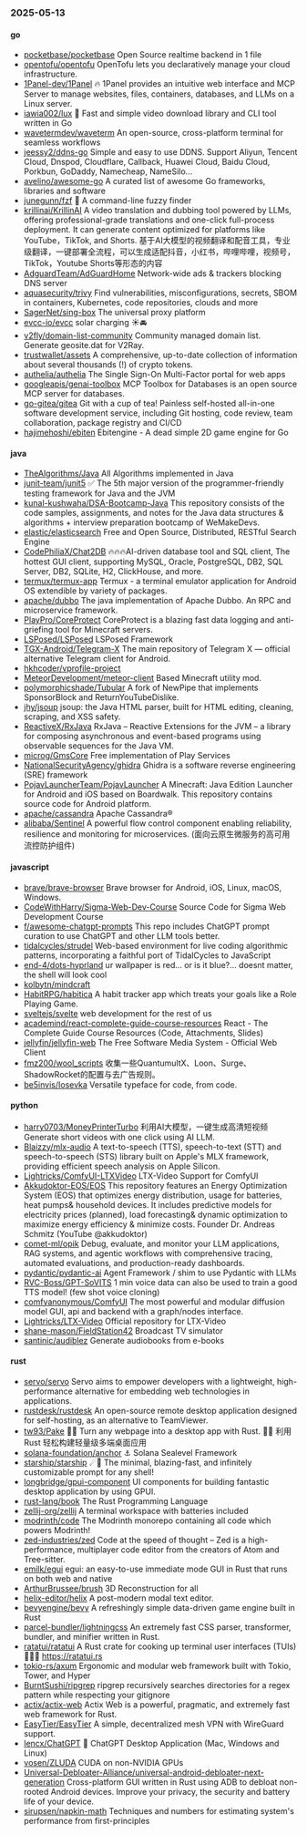 ### 2025-05-13

#### go
* [pocketbase/pocketbase](https://github.com/pocketbase/pocketbase) Open Source realtime backend in 1 file
* [opentofu/opentofu](https://github.com/opentofu/opentofu) OpenTofu lets you declaratively manage your cloud infrastructure.
* [1Panel-dev/1Panel](https://github.com/1Panel-dev/1Panel) 🔥 1Panel provides an intuitive web interface and MCP Server to manage websites, files, containers, databases, and LLMs on a Linux server.
* [iawia002/lux](https://github.com/iawia002/lux) 👾 Fast and simple video download library and CLI tool written in Go
* [wavetermdev/waveterm](https://github.com/wavetermdev/waveterm) An open-source, cross-platform terminal for seamless workflows
* [jeessy2/ddns-go](https://github.com/jeessy2/ddns-go) Simple and easy to use DDNS. Support Aliyun, Tencent Cloud, Dnspod, Cloudflare, Callback, Huawei Cloud, Baidu Cloud, Porkbun, GoDaddy, Namecheap, NameSilo...
* [avelino/awesome-go](https://github.com/avelino/awesome-go) A curated list of awesome Go frameworks, libraries and software
* [junegunn/fzf](https://github.com/junegunn/fzf) 🌸 A command-line fuzzy finder
* [krillinai/KrillinAI](https://github.com/krillinai/KrillinAI) A video translation and dubbing tool powered by LLMs, offering professional-grade translations and one-click full-process deployment. It can generate content optimized for platforms like YouTube，TikTok, and Shorts. 基于AI大模型的视频翻译和配音工具，专业级翻译，一键部署全流程，可以生成适配抖音，小红书，哔哩哔哩，视频号，TikTok，Youtube Shorts等形态的内容
* [AdguardTeam/AdGuardHome](https://github.com/AdguardTeam/AdGuardHome) Network-wide ads & trackers blocking DNS server
* [aquasecurity/trivy](https://github.com/aquasecurity/trivy) Find vulnerabilities, misconfigurations, secrets, SBOM in containers, Kubernetes, code repositories, clouds and more
* [SagerNet/sing-box](https://github.com/SagerNet/sing-box) The universal proxy platform
* [evcc-io/evcc](https://github.com/evcc-io/evcc) solar charging ☀️🚘
* [v2fly/domain-list-community](https://github.com/v2fly/domain-list-community) Community managed domain list. Generate geosite.dat for V2Ray.
* [trustwallet/assets](https://github.com/trustwallet/assets) A comprehensive, up-to-date collection of information about several thousands (!) of crypto tokens.
* [authelia/authelia](https://github.com/authelia/authelia) The Single Sign-On Multi-Factor portal for web apps
* [googleapis/genai-toolbox](https://github.com/googleapis/genai-toolbox) MCP Toolbox for Databases is an open source MCP server for databases.
* [go-gitea/gitea](https://github.com/go-gitea/gitea) Git with a cup of tea! Painless self-hosted all-in-one software development service, including Git hosting, code review, team collaboration, package registry and CI/CD
* [hajimehoshi/ebiten](https://github.com/hajimehoshi/ebiten) Ebitengine - A dead simple 2D game engine for Go

#### java
* [TheAlgorithms/Java](https://github.com/TheAlgorithms/Java) All Algorithms implemented in Java
* [junit-team/junit5](https://github.com/junit-team/junit5) ✅ The 5th major version of the programmer-friendly testing framework for Java and the JVM
* [kunal-kushwaha/DSA-Bootcamp-Java](https://github.com/kunal-kushwaha/DSA-Bootcamp-Java) This repository consists of the code samples, assignments, and notes for the Java data structures & algorithms + interview preparation bootcamp of WeMakeDevs.
* [elastic/elasticsearch](https://github.com/elastic/elasticsearch) Free and Open Source, Distributed, RESTful Search Engine
* [CodePhiliaX/Chat2DB](https://github.com/CodePhiliaX/Chat2DB) 🔥🔥🔥AI-driven database tool and SQL client, The hottest GUI client, supporting MySQL, Oracle, PostgreSQL, DB2, SQL Server, DB2, SQLite, H2, ClickHouse, and more.
* [termux/termux-app](https://github.com/termux/termux-app) Termux - a terminal emulator application for Android OS extendible by variety of packages.
* [apache/dubbo](https://github.com/apache/dubbo) The java implementation of Apache Dubbo. An RPC and microservice framework.
* [PlayPro/CoreProtect](https://github.com/PlayPro/CoreProtect) CoreProtect is a blazing fast data logging and anti-griefing tool for Minecraft servers.
* [LSPosed/LSPosed](https://github.com/LSPosed/LSPosed) LSPosed Framework
* [TGX-Android/Telegram-X](https://github.com/TGX-Android/Telegram-X) The main repository of Telegram X — official alternative Telegram client for Android.
* [hkhcoder/vprofile-project](https://github.com/hkhcoder/vprofile-project)
* [MeteorDevelopment/meteor-client](https://github.com/MeteorDevelopment/meteor-client) Based Minecraft utility mod.
* [polymorphicshade/Tubular](https://github.com/polymorphicshade/Tubular) A fork of NewPipe that implements SponsorBlock and ReturnYouTubeDislike.
* [jhy/jsoup](https://github.com/jhy/jsoup) jsoup: the Java HTML parser, built for HTML editing, cleaning, scraping, and XSS safety.
* [ReactiveX/RxJava](https://github.com/ReactiveX/RxJava) RxJava – Reactive Extensions for the JVM – a library for composing asynchronous and event-based programs using observable sequences for the Java VM.
* [microg/GmsCore](https://github.com/microg/GmsCore) Free implementation of Play Services
* [NationalSecurityAgency/ghidra](https://github.com/NationalSecurityAgency/ghidra) Ghidra is a software reverse engineering (SRE) framework
* [PojavLauncherTeam/PojavLauncher](https://github.com/PojavLauncherTeam/PojavLauncher) A Minecraft: Java Edition Launcher for Android and iOS based on Boardwalk. This repository contains source code for Android platform.
* [apache/cassandra](https://github.com/apache/cassandra) Apache Cassandra®
* [alibaba/Sentinel](https://github.com/alibaba/Sentinel) A powerful flow control component enabling reliability, resilience and monitoring for microservices. (面向云原生微服务的高可用流控防护组件)

#### javascript
* [brave/brave-browser](https://github.com/brave/brave-browser) Brave browser for Android, iOS, Linux, macOS, Windows.
* [CodeWithHarry/Sigma-Web-Dev-Course](https://github.com/CodeWithHarry/Sigma-Web-Dev-Course) Source Code for Sigma Web Development Course
* [f/awesome-chatgpt-prompts](https://github.com/f/awesome-chatgpt-prompts) This repo includes ChatGPT prompt curation to use ChatGPT and other LLM tools better.
* [tidalcycles/strudel](https://github.com/tidalcycles/strudel) Web-based environment for live coding algorithmic patterns, incorporating a faithful port of TidalCycles to JavaScript
* [end-4/dots-hyprland](https://github.com/end-4/dots-hyprland) ur wallpaper is red... or is it blue?... doesnt matter, the shell will look cool
* [kolbytn/mindcraft](https://github.com/kolbytn/mindcraft)
* [HabitRPG/habitica](https://github.com/HabitRPG/habitica) A habit tracker app which treats your goals like a Role Playing Game.
* [sveltejs/svelte](https://github.com/sveltejs/svelte) web development for the rest of us
* [academind/react-complete-guide-course-resources](https://github.com/academind/react-complete-guide-course-resources) React - The Complete Guide Course Resources (Code, Attachments, Slides)
* [jellyfin/jellyfin-web](https://github.com/jellyfin/jellyfin-web) The Free Software Media System - Official Web Client
* [fmz200/wool_scripts](https://github.com/fmz200/wool_scripts) 收集一些QuantumultX、Loon、Surge、ShadowRocket的配置与去广告规则。
* [be5invis/Iosevka](https://github.com/be5invis/Iosevka) Versatile typeface for code, from code.

#### python
* [harry0703/MoneyPrinterTurbo](https://github.com/harry0703/MoneyPrinterTurbo) 利用AI大模型，一键生成高清短视频 Generate short videos with one click using AI LLM.
* [Blaizzy/mlx-audio](https://github.com/Blaizzy/mlx-audio) A text-to-speech (TTS), speech-to-text (STT) and speech-to-speech (STS) library built on Apple's MLX framework, providing efficient speech analysis on Apple Silicon.
* [Lightricks/ComfyUI-LTXVideo](https://github.com/Lightricks/ComfyUI-LTXVideo) LTX-Video Support for ComfyUI
* [Akkudoktor-EOS/EOS](https://github.com/Akkudoktor-EOS/EOS) This repository features an Energy Optimization System (EOS) that optimizes energy distribution, usage for batteries, heat pumps& household devices. It includes predictive models for electricity prices (planned), load forecasting& dynamic optimization to maximize energy efficiency & minimize costs. Founder Dr. Andreas Schmitz (YouTube @akkudoktor)
* [comet-ml/opik](https://github.com/comet-ml/opik) Debug, evaluate, and monitor your LLM applications, RAG systems, and agentic workflows with comprehensive tracing, automated evaluations, and production-ready dashboards.
* [pydantic/pydantic-ai](https://github.com/pydantic/pydantic-ai) Agent Framework / shim to use Pydantic with LLMs
* [RVC-Boss/GPT-SoVITS](https://github.com/RVC-Boss/GPT-SoVITS) 1 min voice data can also be used to train a good TTS model! (few shot voice cloning)
* [comfyanonymous/ComfyUI](https://github.com/comfyanonymous/ComfyUI) The most powerful and modular diffusion model GUI, api and backend with a graph/nodes interface.
* [Lightricks/LTX-Video](https://github.com/Lightricks/LTX-Video) Official repository for LTX-Video
* [shane-mason/FieldStation42](https://github.com/shane-mason/FieldStation42) Broadcast TV simulator
* [santinic/audiblez](https://github.com/santinic/audiblez) Generate audiobooks from e-books

#### rust
* [servo/servo](https://github.com/servo/servo) Servo aims to empower developers with a lightweight, high-performance alternative for embedding web technologies in applications.
* [rustdesk/rustdesk](https://github.com/rustdesk/rustdesk) An open-source remote desktop application designed for self-hosting, as an alternative to TeamViewer.
* [tw93/Pake](https://github.com/tw93/Pake) 🤱🏻 Turn any webpage into a desktop app with Rust. 🤱🏻 利用 Rust 轻松构建轻量级多端桌面应用
* [solana-foundation/anchor](https://github.com/solana-foundation/anchor) ⚓ Solana Sealevel Framework
* [starship/starship](https://github.com/starship/starship) ☄🌌️ The minimal, blazing-fast, and infinitely customizable prompt for any shell!
* [longbridge/gpui-component](https://github.com/longbridge/gpui-component) UI components for building fantastic desktop application by using GPUI.
* [rust-lang/book](https://github.com/rust-lang/book) The Rust Programming Language
* [zellij-org/zellij](https://github.com/zellij-org/zellij) A terminal workspace with batteries included
* [modrinth/code](https://github.com/modrinth/code) The Modrinth monorepo containing all code which powers Modrinth!
* [zed-industries/zed](https://github.com/zed-industries/zed) Code at the speed of thought – Zed is a high-performance, multiplayer code editor from the creators of Atom and Tree-sitter.
* [emilk/egui](https://github.com/emilk/egui) egui: an easy-to-use immediate mode GUI in Rust that runs on both web and native
* [ArthurBrussee/brush](https://github.com/ArthurBrussee/brush) 3D Reconstruction for all
* [helix-editor/helix](https://github.com/helix-editor/helix) A post-modern modal text editor.
* [bevyengine/bevy](https://github.com/bevyengine/bevy) A refreshingly simple data-driven game engine built in Rust
* [parcel-bundler/lightningcss](https://github.com/parcel-bundler/lightningcss) An extremely fast CSS parser, transformer, bundler, and minifier written in Rust.
* [ratatui/ratatui](https://github.com/ratatui/ratatui) A Rust crate for cooking up terminal user interfaces (TUIs) 👨‍🍳🐀 https://ratatui.rs
* [tokio-rs/axum](https://github.com/tokio-rs/axum) Ergonomic and modular web framework built with Tokio, Tower, and Hyper
* [BurntSushi/ripgrep](https://github.com/BurntSushi/ripgrep) ripgrep recursively searches directories for a regex pattern while respecting your gitignore
* [actix/actix-web](https://github.com/actix/actix-web) Actix Web is a powerful, pragmatic, and extremely fast web framework for Rust.
* [EasyTier/EasyTier](https://github.com/EasyTier/EasyTier) A simple, decentralized mesh VPN with WireGuard support.
* [lencx/ChatGPT](https://github.com/lencx/ChatGPT) 🔮 ChatGPT Desktop Application (Mac, Windows and Linux)
* [vosen/ZLUDA](https://github.com/vosen/ZLUDA) CUDA on non-NVIDIA GPUs
* [Universal-Debloater-Alliance/universal-android-debloater-next-generation](https://github.com/Universal-Debloater-Alliance/universal-android-debloater-next-generation) Cross-platform GUI written in Rust using ADB to debloat non-rooted Android devices. Improve your privacy, the security and battery life of your device.
* [sirupsen/napkin-math](https://github.com/sirupsen/napkin-math) Techniques and numbers for estimating system's performance from first-principles

